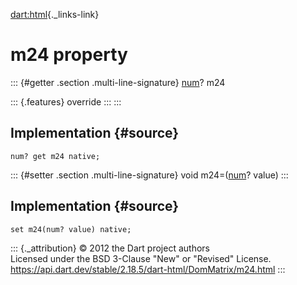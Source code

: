 [dart:html](../../dart-html/dart-html-library){._links-link}

m24 property
============

::: {#getter .section .multi-line-signature}
[num](../../dart-core/num-class)? m24

::: {.features}
override
:::
:::

Implementation {#source}
--------------

``` {.language-dart data-language="dart"}
num? get m24 native;
```

::: {#setter .section .multi-line-signature}
void m24=([num](../../dart-core/num-class)? value)
:::

Implementation {#source}
--------------

``` {.language-dart data-language="dart"}
set m24(num? value) native;
```

::: {._attribution}
© 2012 the Dart project authors\
Licensed under the BSD 3-Clause \"New\" or \"Revised\" License.\
<https://api.dart.dev/stable/2.18.5/dart-html/DomMatrix/m24.html>
:::
